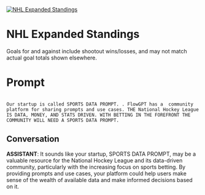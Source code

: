 
[![NHL Expanded Standings](https://flow-prompt-covers.s3.us-west-1.amazonaws.com/icon/illustrative/illus_7.png)]()
# NHL Expanded Standings 
Goals for and against include shootout wins/losses, and may not match actual goal totals shown elsewhere.

# Prompt

```

Our startup is called SPORTS DATA PROMPT. . FlowGPT has a  community platform for sharing prompts and use cases. THE National Hockey League IS DATA, MONEY, AND STATS DRIVEN. WITH BETTING IN THE FOREFRONT THE COMMUNITY WILL NEED A SPORTS DATA PROMPT. 
```

## Conversation

**ASSISTANT**: It sounds like your startup, SPORTS DATA PROMPT, may be a valuable resource for the National Hockey League and its data-driven community, particularly with the increasing focus on sports betting. By providing prompts and use cases, your platform could help users make sense of the wealth of available data and make informed decisions based on it.


